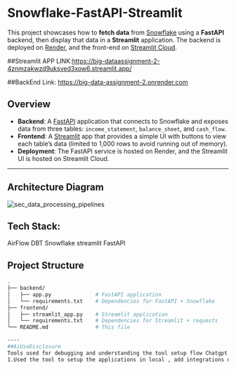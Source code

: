 # Snowflake-FastAPI-Streamlit

This project showcases how to **fetch data** from [Snowflake](https://www.snowflake.com/) using a **FastAPI** backend, then display that data in a **Streamlit** application. The backend is deployed on [Render](https://render.com/), and the front-end on [Streamlit Cloud](https://streamlit.io/cloud).


##Streamlit APP LINK:https://big-dataassignment-2-4znmzakwzd9uksved3xow6.streamlit.app/

##BackEnd Link: https://big-data-assignment-2.onrender.com


## Overview

- **Backend**: A [FastAPI](https://fastapi.tiangolo.com/) application that connects to Snowflake and exposes data from three tables: `income_statement`, `balance_sheet`, and `cash_flow`.
- **Frontend**: A [Streamlit](https://streamlit.io/) app that provides a simple UI with buttons to view each table’s data (limited to 1,000 rows to avoid running out of memory).
- **Deployment**: The FastAPI service is hosted on Render, and the Streamlit UI is hosted on Streamlit Cloud.

---
## Architecture Diagram
![sec_data_processing_pipelines](https://github.com/user-attachments/assets/7909a62b-fc07-4269-b32c-71f5aefd881f)

## Tech Stack:
AirFlow
DBT
Snowflake
streamlit
FastAPI


## Project Structure

```bash
.
├── backend/
│   ├── app.py              # FastAPI application
│   └── requirements.txt    # Dependencies for FastAPI + Snowflake
├── frontend/
│   ├── streamlit_app.py    # Streamlit application
│   └── requirements.txt    # Dependencies for Streamlit + requests
└── README.md               # This file

----
##AiUseDisclosure
Tools used for debugging and understanding the tool setup flow Chatgpt Gemini
1.Used the tool to setup the applications in local , add integrations on different applications. 2.Used it for debugging and solving errors 3.Helped us understand the flow of different tools and optimize our solutions 4.Understand the basic use of airflow,snowflake and configure it.
